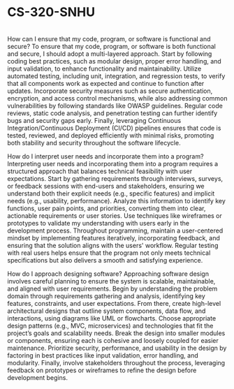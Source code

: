 # CS-320-SNHU
<br>
How can I ensure that my code, program, or software is functional and secure?
To ensure that my code, program, or software is both functional and secure, I should adopt a multi-layered approach. Start by following coding best practices, such as modular design, proper error handling, and input validation, to enhance functionality and maintainability. Utilize automated testing, including unit, integration, and regression tests, to verify that all components work as expected and continue to function after updates. Incorporate security measures such as secure authentication, encryption, and access control mechanisms, while also addressing common vulnerabilities by following standards like OWASP guidelines. Regular code reviews, static code analysis, and penetration testing can further identify bugs and security gaps early. Finally, leveraging Continuous Integration/Continuous Deployment (CI/CD) pipelines ensures that code is tested, reviewed, and deployed efficiently with minimal risks, promoting both stability and security throughout the software lifecycle.

How do I interpret user needs and incorporate them into a program?
Interpreting user needs and incorporating them into a program requires a structured approach that balances technical feasibility with user expectations. Start by gathering requirements through interviews, surveys, or feedback sessions with end-users and stakeholders, ensuring we understand both their explicit needs (e.g., specific features) and implicit needs (e.g., usability, performance). Analyze this information to identify key functions, user pain points, and priorities, converting them into clear, actionable requirements or user stories. Use techniques like wireframes or prototypes to validate my understanding with users early in the development process. Throughout programming, maintain a user-centered mindset by implementing features iteratively, incorporating feedback, and ensuring that the solution aligns with the users' workflow. Regular testing with real users helps ensure that the program not only meets technical specifications but also delivers a smooth and satisfying experience.

How do I approach designing software?
Approaching software design involves careful planning to ensure the system is scalable, maintainable, and aligned with user requirements. Begin by understanding the problem domain through requirements gathering and analysis, identifying key features, constraints, and user expectations. From there, create high-level architectural designs that outline system components, data flow, and interactions, using diagrams like UML or flowcharts. Choose appropriate design patterns (e.g., MVC, microservices) and technologies that fit the project’s goals and scalability needs. Break the design into smaller modules or components, ensuring each is cohesive and loosely coupled for easier maintenance. Prioritize security, performance, and usability in the design by factoring in best practices like input validation, error handling, and modularity. Finally, involve stakeholders throughout the process, leveraging feedback on prototypes or wireframes to refine the design before development begins.
